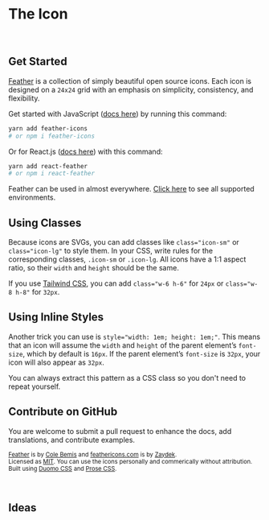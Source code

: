 # The <code><IconName /></code> Icon

<BentoBox />

<br />

## Get Started

[Feather]() is a collection of simply beautiful open source icons. Each icon is designed on a `24x24` grid with an
emphasis on simplicity, consistency, and flexibility.

Get started with JavaScript ([docs here](https://github.com/feathericons/feather)) by running this command:

```bash
yarn add feather-icons
# or npm i feather-icons
```

Or for React.js ([docs here](https://github.com/feathericons/react-feather)) with this command:

<!-- TODO: Add Vue docs? -->

```bash
yarn add react-feather
# or npm i react-feather
```

Feather can be used in almost everywhere. [Click here](https://github.com/feathericons/feather#related-projects) to see
all supported environments.

## Using Classes

Because icons are SVGs, you can add classes like `class="icon-sm"` or `class="icon-lg"` to style them. In your CSS,
write rules for the corresponding classes, `.icon-sm` or `.icon-lg`. All icons have a 1:1 aspect ratio, so their `width`
and `height` should be the same.

If you use [Tailwind CSS](https://tailwindcss.com), you can add `class="w-6 h-6"` for `24px` or `class="w-8 h-8"` for
`32px`.

## Using Inline Styles

Another trick you can use is `style="width: 1em; height: 1em;"`. This means that an icon will assume the `width` and
`height` of the parent element’s `font-size`, which by default is `16px`. If the parent element’s `font-size` is `32px`,
your icon will also appear as `32px`.

You can always extract this pattern as a CSS class so you don't need to repeat yourself.

## Contribute on GitHub

You are welcome to submit a pull request to enhance the docs, add translations, and contribute examples.

<small>

[Feather](https://github.com/feathericons/feather) is by [Cole Bemis](https://twitter.com/colebemis) and
[feathericons.com](https://github.com/feathericons/feathericons.com) is by
[Zaydek](https://twitter.com/username_ZAYDEK).<br /> Licensed as
[MIT](https://github.com/feathericons/feather/blob/master/LICENSE). You can use the icons personally and commerically
without attribution.<br /> Built using [Duomo CSS](https://github.com/zaydek/duomo) and
[Prose CSS](https://github.com/zaydek/prose).

</small>

<br />

## Ideas

<div>
	<Demos />
</div>

<br />

<More />
